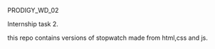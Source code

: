 PRODIGY_WD_02

Internship task 2.


this repo contains versions of stopwatch made from html,css and js.
